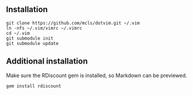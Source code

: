 ## Installation

    git clone https://github.com/mcls/dotvim.git ~/.vim
    ln -nfs ~/.vim/vimrc ~/.vimrc 
    cd ~/.vim
    git submodule init
    git submodule update

## Additional installation

Make sure the RDiscount gem is installed, so Markdown can be previewed.

    gem install rdiscount


